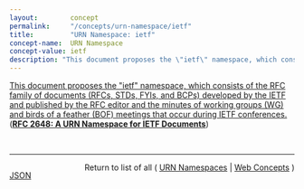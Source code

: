 ```yaml
---
layout:        concept
permalink:     "/concepts/urn-namespace/ietf"
title:         "URN Namespace: ietf"
concept-name:  URN Namespace
concept-value: ietf
description: "This document proposes the \"ietf\" namespace, which consists of the RFC family of documents (RFCs, STDs, FYIs, and BCPs) developed by the IETF and published by the RFC editor and the minutes of working groups (WG) and birds of a feather (BOF) meetings that occur during IETF conferences."
---
```


[This document proposes the "ietf" namespace, which consists of the RFC family of documents (RFCs, STDs, FYIs, and BCPs) developed by the IETF and published by the RFC editor and the minutes of working groups (WG) and birds of a feather (BOF) meetings that occur during IETF conferences.](https://datatracker.ietf.org/doc/html/rfc2648#section-1 "Read documentation for URN Namespace &#34;ietf&#34;") (**[RFC 2648: A URN Namespace for IETF Documents](/specs/IETF/RFC/2648 "A system for Uniform Resource Names (URNs) must be capable of supporting new naming systems. As an example of proposing a new namespace, this document proposes the &#34;ietf&#34; namespace. This namespace consists of the RFC family of documents (RFCs, STDs, FYIs, and BCPs) developed by the IETF and published by the RFC Editor, the minutes of working groups (WG) and birds of a feather (BOF) meetings that occur during IETF conferences, and the Internet Drafts published by the Internet Drafts Editor. Both the current URN framework and URN syntax support this namespace.")**)

<br/>
<hr/>

<p style="float : left"><a href="./ietf.json" title="JSON representing this particular Web Concept value">JSON</a></p>
<p style="text-align: right">Return to list of all ( <a href="../urn-namespace/">URN Namespaces</a> | <a href="../">Web Concepts</a> )</p>
